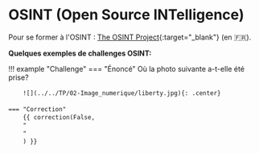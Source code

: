 # OSINT (Open Source INTelligence)

Pour se former à l'OSINT : [The OSINT Project](https://the-osint-project.fr/){:target="_blank"} (en :fr:).

**Quelques exemples de challenges OSINT:**

!!! example "Challenge"
    === "Énoncé" 
        Où la photo suivante a-t-elle été prise?


        ![](../../TP/02-Image_numerique/liberty.jpg){: .center} 

    === "Correction" 
        {{ correction(False, 
        "
        "
        ) }}